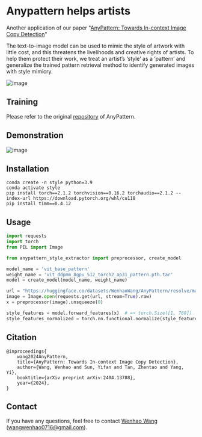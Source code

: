 # Anypattern helps artists
Another application of our paper "[AnyPattern: Towards In-context Image Copy Detection](https://arxiv.org/pdf/2404.13788.pdf)"

The text-to-image model can be used to mimic the style of artwork with little cost, and this threatens the livelihoods and creative rights of artists. To help them protect their work, we treat an artist’s ‘style’ as a ‘pattern’ and generalize the trained pattern retrieval method to identify generated images with style mimicry. 

![image](https://github.com/WangWenhao0716/AnypatternStyle/blob/main/style_demo.png)

## Training
Please refer to the original [repository](https://github.com/WangWenhao0716/AnyPattern) of AnyPattern.

## Demonstration
![image](https://github.com/WangWenhao0716/AnypatternStyle/blob/main/style_match.png)

## Installation
```
conda create -n style python=3.9
conda activate style
pip install torch==2.1.2 torchvision==0.16.2 torchaudio==2.1.2 --index-url https://download.pytorch.org/whl/cu118
pip install timm==0.4.12
```


## Usage

```python
import requests
import torch
from PIL import Image

from anypattern_style_extractor import preprocessor, create_model

model_name = 'vit_base_pattern'
weight_name = 'vit_ddpmm_8gpu_512_torch2_ap31_pattern.pth.tar'
model = create_model(model_name, weight_name)

url = "https://huggingface.co/datasets/WenhaoWang/AnyPattern/resolve/main/Irises.jpg"
image = Image.open(requests.get(url, stream=True).raw)
x = preprocessor(image).unsqueeze(0)

style_features = model.forward_features(x)  # => torch.Size([1, 768])
style_features_normalized = torch.nn.functional.normalize(style_features, p=2, dim=1)  # => torch.Size([1, 768])

```

## Citation
```
@inproceedings{
    wang2024AnyPattern,
    title={AnyPattern: Towards In-context Image Copy Detection},
    author={Wang, Wenhao and Sun, Yifan and Tan, Zhentao and Yang, Yi},
    booktitle={arXiv preprint arXiv:2404.13788},
    year={2024},
}
```

## Contact

If you have any questions, feel free to contact [Wenhao Wang](https://wangwenhao0716.github.io/) (wangwenhao0716@gmail.com).



